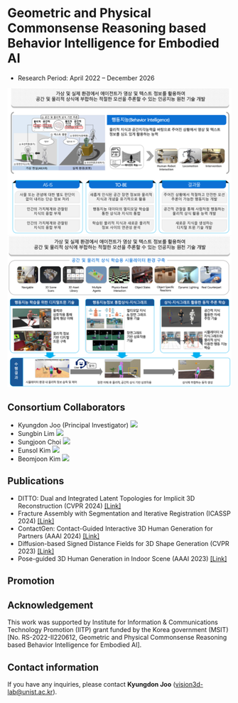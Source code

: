 # Geometric and Physical Commonsense Reasoning based Behavior Intelligence for Embodied AI 
- Research Period: April 2022 – December 2026

<img src="../src/Teaser1.png"/>
<img src="../src/Teaser2.png"/>

## Consortium Collaborators
- Kyungdon Joo (Principal Investigator) <a href="https://unist.info/" target="_blank"><img src="https://img.shields.io/badge/link-blue"/></a>
- Sungbin Lim <a href="https://www.sungbin-lim.net/" target="_blank"><img src="https://img.shields.io/badge/link-blue"/></a>
- Sungjoon Choi <a href="https://sites.google.com/view/sungjoon-choi/home" target="_blank"><img src="https://img.shields.io/badge/link-blue"/></a>
- Eunsol Kim <a href="http://hyumllab.hanyang.ac.kr/" target="_blank"><img src="https://img.shields.io/badge/link-blue"/></a>
- Beomjoon Kim <a href="https://beomjoonkim.github.io/" target="_blank"><img src="https://img.shields.io/badge/link-blue"/></a>

## Publications
- DITTO: Dual and Integrated Latent Topologies for Implicit 3D Reconstruction (CVPR 2024) [[Link]](https://arxiv.org/abs/2403.05005) 
- Fracture Assembly with Segmentation and Iterative Registration (ICASSP 2024) [[Link]](https://ieeexplore.ieee.org/abstract/document/10447659) 
- ContactGen: Contact-Guided Interactive 3D Human Generation for Partners (AAAI 2024) [[Link]](https://arxiv.org/abs/2401.17212)
- Diffusion-based Signed Distance Fields for 3D Shape Generation (CVPR 2023) [[Link]](https://openaccess.thecvf.com/content/CVPR2023/html/Shim_Diffusion-Based_Signed_Distance_Fields_for_3D_Shape_Generation_CVPR_2023_paper.html)
- Pose-guided 3D Human Generation in Indoor Scene (AAAI 2023) [[Link]](https://ojs.aaai.org/index.php/AAAI/article/view/25195)


## Promotion

## Acknowledgement
This work was supported by Institute for Information & Communications Technology Promotion (IITP) grant funded by the Korea government (MSIT) [No. RS-2022-II220612, Geometric and Physical Commonsense Reasoning based Behavior Intelligence for Embodied AI].

## Contact information
If you have any inquiries, please contact **Kyungdon Joo** (vision3d-lab@unist.ac.kr).
